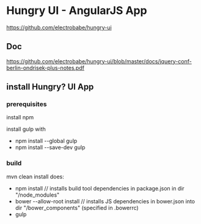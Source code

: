 # Hungry UI - AngularJS App

https://github.com/electrobabe/hungry-ui

## Doc

https://github.com/electrobabe/hungry-ui/blob/master/docs/jquery-conf-berlin-ondrisek-plus-notes.pdf


## install Hungry? UI App

### prerequisites

install npm

install gulp with

- npm install --global gulp
- npm install --save-dev gulp


### build

mvn clean install
does:

- npm install // installs build tool dependencies in package.json in dir "/node_modules"
- bower --allow-root install // installs JS dependencies in bower.json into dir "/bower_components" (specified in .bowerrc)
- gulp
